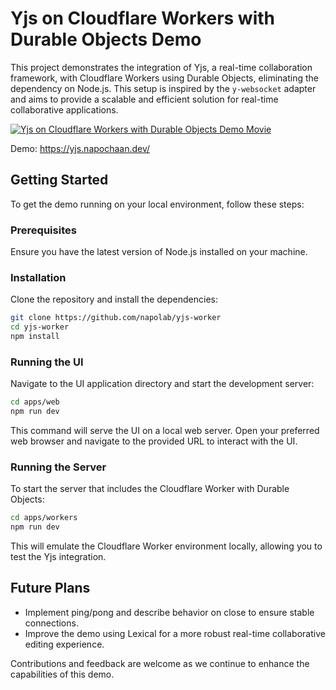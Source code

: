 # Yjs on Cloudflare Workers with Durable Objects Demo

This project demonstrates the integration of Yjs, a real-time collaboration framework, with Cloudflare Workers using Durable Objects, eliminating the dependency on Node.js. This setup is inspired by the `y-websocket` adapter and aims to provide a scalable and efficient solution for real-time collaborative applications.

[![Yjs on Cloudflare Workers with Durable Objects Demo Movie](https://i.gyazo.com/e94637740dbb11fc5107b0cd0850326d.gif)](https://gyazo.com/e94637740dbb11fc5107b0cd0850326d)

Demo: https://yjs.napochaan.dev/

## Getting Started

To get the demo running on your local environment, follow these steps:

### Prerequisites

Ensure you have the latest version of Node.js installed on your machine.

### Installation

Clone the repository and install the dependencies:

```bash
git clone https://github.com/napolab/yjs-worker
cd yjs-worker
npm install
```

### Running the UI

Navigate to the UI application directory and start the development server:

```bash
cd apps/web
npm run dev
```

This command will serve the UI on a local web server. Open your preferred web browser and navigate to the provided URL to interact with the UI.

### Running the Server

To start the server that includes the Cloudflare Worker with Durable Objects:

```bash
cd apps/workers
npm run dev
```

This will emulate the Cloudflare Worker environment locally, allowing you to test the Yjs integration.

## Future Plans

- Implement ping/pong and describe behavior on close to ensure stable connections.
- Improve the demo using Lexical for a more robust real-time collaborative editing experience.

Contributions and feedback are welcome as we continue to enhance the capabilities of this demo.
